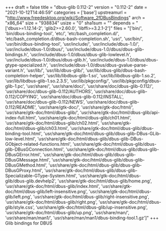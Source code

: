 +++
draft = false
title = "dbus-glib 0.112-2"
version = "0.112-2"
date = "2021-10-12T14:46:59"
categories = ['base']
upstreamurl = "http://www.freedesktop.org/wiki/Software_2fDBusBindings"
arch = "x86_64"
size = "938834"
usize = "0"
sha1sum = ""
depends = "['dbus>=1.12.14-2', 'glib2>=2.60.0', 'libffi>=3.2.1-2']"
files = "['bin/', 'bin/dbus-binding-tool', 'etc/', 'etc/bash_completion.d/', 'etc/bash_completion.d/dbus-bash-completion.sh', 'usr/', 'usr/bin/', 'usr/bin/dbus-binding-tool', 'usr/include/', 'usr/include/dbus-1.0/', 'usr/include/dbus-1.0/dbus/', 'usr/include/dbus-1.0/dbus/dbus-glib-bindings.h', 'usr/include/dbus-1.0/dbus/dbus-glib-lowlevel.h', 'usr/include/dbus-1.0/dbus/dbus-glib.h', 'usr/include/dbus-1.0/dbus/dbus-gtype-specialized.h', 'usr/include/dbus-1.0/dbus/dbus-gvalue-parse-variant.h', 'usr/lib/', 'usr/lib/dbus-glib/', 'usr/lib/dbus-glib/dbus-bash-completion-helper', 'usr/lib/libdbus-glib-1.so', 'usr/lib/libdbus-glib-1.so.2', 'usr/lib/libdbus-glib-1.so.2.3.5', 'usr/lib/pkgconfig/', 'usr/lib/pkgconfig/dbus-glib-1.pc', 'usr/share/', 'usr/share/doc/', 'usr/share/doc/dbus-glib-0.112/', 'usr/share/doc/dbus-glib-0.112/AUTHORS', 'usr/share/doc/dbus-glib-0.112/COPYING', 'usr/share/doc/dbus-glib-0.112/INSTALL', 'usr/share/doc/dbus-glib-0.112/NEWS', 'usr/share/doc/dbus-glib-0.112/README', 'usr/share/gtk-doc/', 'usr/share/gtk-doc/html/', 'usr/share/gtk-doc/html/dbus-glib/', 'usr/share/gtk-doc/html/dbus-glib/api-index-full.html', 'usr/share/gtk-doc/html/dbus-glib/ch01.html', 'usr/share/gtk-doc/html/dbus-glib/ch02.html', 'usr/share/gtk-doc/html/dbus-glib/ch03.html', 'usr/share/gtk-doc/html/dbus-glib/dbus-binding-tool.html', 'usr/share/gtk-doc/html/dbus-glib/dbus-glib-DBus-GLib-low-level.html', 'usr/share/gtk-doc/html/dbus-glib/dbus-glib-DBus-GObject-related-functions.html', 'usr/share/gtk-doc/html/dbus-glib/dbus-glib-DBusGConnection.html', 'usr/share/gtk-doc/html/dbus-glib/dbus-glib-DBusGError.html', 'usr/share/gtk-doc/html/dbus-glib/dbus-glib-DBusGMessage.html', 'usr/share/gtk-doc/html/dbus-glib/dbus-glib-DBusGMethod.html', 'usr/share/gtk-doc/html/dbus-glib/dbus-glib-DBusGProxy.html', 'usr/share/gtk-doc/html/dbus-glib/dbus-glib-Specializable-GType-System.html', 'usr/share/gtk-doc/html/dbus-glib/dbus-glib.devhelp2', 'usr/share/gtk-doc/html/dbus-glib/home.png', 'usr/share/gtk-doc/html/dbus-glib/index.html', 'usr/share/gtk-doc/html/dbus-glib/left-insensitive.png', 'usr/share/gtk-doc/html/dbus-glib/left.png', 'usr/share/gtk-doc/html/dbus-glib/right-insensitive.png', 'usr/share/gtk-doc/html/dbus-glib/right.png', 'usr/share/gtk-doc/html/dbus-glib/style.css', 'usr/share/gtk-doc/html/dbus-glib/up-insensitive.png', 'usr/share/gtk-doc/html/dbus-glib/up.png', 'usr/share/man/', 'usr/share/man/man1/', 'usr/share/man/man1/dbus-binding-tool.1.gz']"
+++
Glib bindings for DBUS